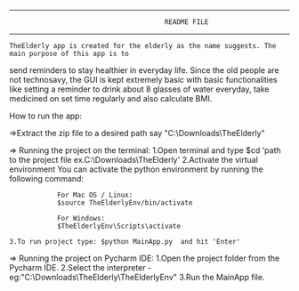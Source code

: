 ***************************************************************************************************
                                           README FILE
***************************************************************************************************

	TheElderly app is created for the elderly as the name suggests. The main purpose of this app is to 
send reminders to stay healthier in everyday life. Since the old people are not technosavy, the GUI 
is kept extremely basic with basic functionalities like setting a reminder to drink about 8 glasses of water 
everyday, take medicined on set time regularly and also calculate BMI.  

How to run the app:

=>Extract the zip file to a desired path say "C:\Downloads\TheElderly"

=> Running the project on the terminal:
    1.Open terminal and type $cd 'path to the project file ex.C:\Downloads\TheElderly'
    2.Activate the virtual environment
                You can activate the python environment by running the following command:

                For Mac OS / Linux:
                $source TheElderlyEnv/bin/activate

                For Windows:
                $TheElderlyEnv\Scripts\activate

    3.To run project type: $python MainApp.py  and hit 'Enter'

=> Running the project on Pycharm IDE:
    1.Open the project folder from the Pycharm IDE.
    2.Select the interpreter - eg:"C:\Downloads\TheElderly\TheElderlyEnv"
    3.Run the MainApp file.
